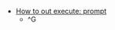 * [How to out execute: prompt](https://superuser.com/questions/1080780/how-to-leave-the-execute-prompt-in-zsh)
  - ^G
